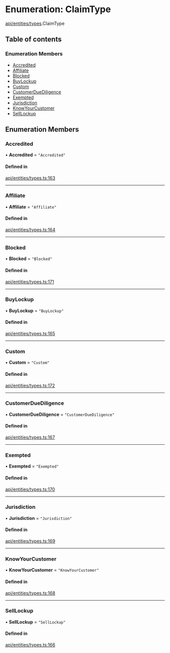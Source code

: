 # Enumeration: ClaimType

[api/entities/types](../wiki/api.entities.types).ClaimType

## Table of contents

### Enumeration Members

- [Accredited](../wiki/api.entities.types.ClaimType#accredited)
- [Affiliate](../wiki/api.entities.types.ClaimType#affiliate)
- [Blocked](../wiki/api.entities.types.ClaimType#blocked)
- [BuyLockup](../wiki/api.entities.types.ClaimType#buylockup)
- [Custom](../wiki/api.entities.types.ClaimType#custom)
- [CustomerDueDiligence](../wiki/api.entities.types.ClaimType#customerduediligence)
- [Exempted](../wiki/api.entities.types.ClaimType#exempted)
- [Jurisdiction](../wiki/api.entities.types.ClaimType#jurisdiction)
- [KnowYourCustomer](../wiki/api.entities.types.ClaimType#knowyourcustomer)
- [SellLockup](../wiki/api.entities.types.ClaimType#selllockup)

## Enumeration Members

### Accredited

• **Accredited** = ``"Accredited"``

#### Defined in

[api/entities/types.ts:163](https://github.com/PolymeshAssociation/polymesh-sdk/blob/8a9e72221/src/api/entities/types.ts#L163)

___

### Affiliate

• **Affiliate** = ``"Affiliate"``

#### Defined in

[api/entities/types.ts:164](https://github.com/PolymeshAssociation/polymesh-sdk/blob/8a9e72221/src/api/entities/types.ts#L164)

___

### Blocked

• **Blocked** = ``"Blocked"``

#### Defined in

[api/entities/types.ts:171](https://github.com/PolymeshAssociation/polymesh-sdk/blob/8a9e72221/src/api/entities/types.ts#L171)

___

### BuyLockup

• **BuyLockup** = ``"BuyLockup"``

#### Defined in

[api/entities/types.ts:165](https://github.com/PolymeshAssociation/polymesh-sdk/blob/8a9e72221/src/api/entities/types.ts#L165)

___

### Custom

• **Custom** = ``"Custom"``

#### Defined in

[api/entities/types.ts:172](https://github.com/PolymeshAssociation/polymesh-sdk/blob/8a9e72221/src/api/entities/types.ts#L172)

___

### CustomerDueDiligence

• **CustomerDueDiligence** = ``"CustomerDueDiligence"``

#### Defined in

[api/entities/types.ts:167](https://github.com/PolymeshAssociation/polymesh-sdk/blob/8a9e72221/src/api/entities/types.ts#L167)

___

### Exempted

• **Exempted** = ``"Exempted"``

#### Defined in

[api/entities/types.ts:170](https://github.com/PolymeshAssociation/polymesh-sdk/blob/8a9e72221/src/api/entities/types.ts#L170)

___

### Jurisdiction

• **Jurisdiction** = ``"Jurisdiction"``

#### Defined in

[api/entities/types.ts:169](https://github.com/PolymeshAssociation/polymesh-sdk/blob/8a9e72221/src/api/entities/types.ts#L169)

___

### KnowYourCustomer

• **KnowYourCustomer** = ``"KnowYourCustomer"``

#### Defined in

[api/entities/types.ts:168](https://github.com/PolymeshAssociation/polymesh-sdk/blob/8a9e72221/src/api/entities/types.ts#L168)

___

### SellLockup

• **SellLockup** = ``"SellLockup"``

#### Defined in

[api/entities/types.ts:166](https://github.com/PolymeshAssociation/polymesh-sdk/blob/8a9e72221/src/api/entities/types.ts#L166)
